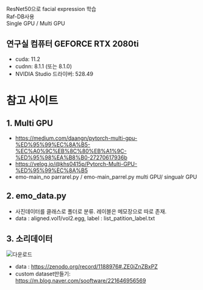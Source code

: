 ResNet50으로 facial expression 학습  
Raf-DB사용  
Single GPU / Multi GPU  

## 연구실 컴퓨터 GEFORCE RTX 2080ti
- cuda: 11.2
- cudnn: 8.1.1 (또는 8.1.0)
- NVIDIA Studio 드라이버: 528.49

# 참고 사이트
## 1. Multi GPU 
- https://medium.com/daangn/pytorch-multi-gpu-%ED%95%99%EC%8A%B5-%EC%A0%9C%EB%8C%80%EB%A1%9C-%ED%95%98%EA%B8%B0-27270617936b  
- https://velog.io/@khs0415p/Pytorch-Multi-GPU-%ED%95%99%EC%8A%B5  
- emo-main_no parrarel.py / emo-main_parrel.py multi GPU/ singualr GPU

## 2. emo_data.py  
- 사진데이터를 클래스로 폴더로 분류. 레이블은 메모장으로 따로 존재.  
- data : aligned.vol1/vol2.egg, label : list_patition_label.txt
  
## 3. 소리데이터  
![다운로드](https://user-images.githubusercontent.com/59861622/235306897-d06588e0-147b-4f66-8550-26eb5361d0ce.png)  
- data : https://zenodo.org/record/1188976#.ZE0iZnZBxPZ
- custom dataset만들기: https://m.blog.naver.com/sooftware/221646956569

